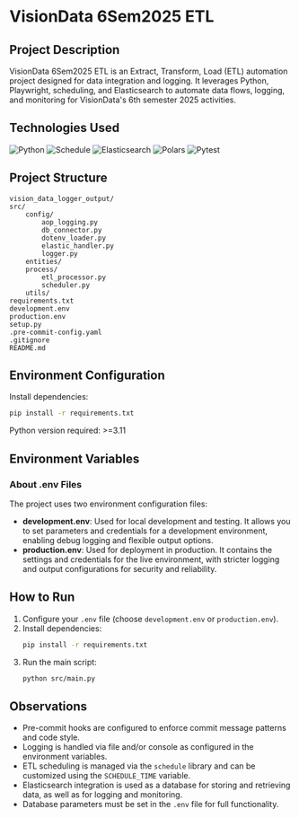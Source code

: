 
# VisionData 6Sem2025 ETL

## Project Description
VisionData 6Sem2025 ETL is an Extract, Transform, Load (ETL) automation project designed for data integration and logging. It leverages Python, Playwright, scheduling, and Elasticsearch to automate data flows, logging, and monitoring for VisionData's 6th semester 2025 activities.

## Technologies Used
<p align="left">
	<img src="https://img.shields.io/badge/Python-3776AB?style=for-the-badge&logo=python&logoColor=white" alt="Python" />
	<img src="https://img.shields.io/badge/Schedule-00A3E0?style=for-the-badge&logo=google-calendar&logoColor=white" alt="Schedule" />
	<img src="https://img.shields.io/badge/Elasticsearch-005571?style=for-the-badge&logo=elasticsearch&logoColor=white" alt="Elasticsearch" />
	<img src="https://img.shields.io/badge/Polars-FFDD00?style=for-the-badge&logo=polars&logoColor=black" alt="Polars" />
	<img src="https://img.shields.io/badge/pytest-0A0A0A?style=for-the-badge&logo=pytest&logoColor=white" alt="Pytest" />
</p>

## Project Structure

```
vision_data_logger_output/
src/
	config/
		aop_logging.py
		db_connector.py
		dotenv_loader.py
		elastic_handler.py
		logger.py
	entities/
	process/
		etl_processor.py
		scheduler.py
	utils/
requirements.txt
development.env
production.env
setup.py
.pre-commit-config.yaml
.gitignore
README.md
```

## Environment Configuration

Install dependencies:

```bash
pip install -r requirements.txt
```

Python version required: >=3.11

## Environment Variables

### About .env Files

The project uses two environment configuration files:

- **development.env**: Used for local development and testing. It allows you to set parameters and credentials for a development environment, enabling debug logging and flexible output options.
- **production.env**: Used for deployment in production. It contains the settings and credentials for the live environment, with stricter logging and output configurations for security and reliability.


## How to Run

1. Configure your `.env` file (choose `development.env` or `production.env`).
2. Install dependencies:
	 ```bash
	 pip install -r requirements.txt
	 ```
3. Run the main script:
	 ```bash
	 python src/main.py
	 ```

## Observations

- Pre-commit hooks are configured to enforce commit message patterns and code style.
- Logging is handled via file and/or console as configured in the environment variables.
- ETL scheduling is managed via the `schedule` library and can be customized using the `SCHEDULE_TIME` variable.
- Elasticsearch integration is used as a database for storing and retrieving data, as well as for logging and monitoring.
- Database parameters must be set in the `.env` file for full functionality.
